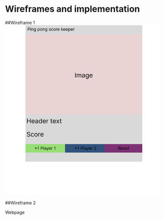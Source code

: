 # Wireframes and implementation
##Wireframe 1
![Screenshot](wireframe1.png)

##Wireframe 2

Webpage
